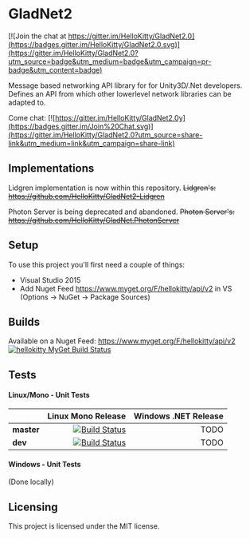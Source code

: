 # GladNet2

[![Join the chat at https://gitter.im/HelloKitty/GladNet2.0](https://badges.gitter.im/HelloKitty/GladNet2.0.svg)](https://gitter.im/HelloKitty/GladNet2.0?utm_source=badge&utm_medium=badge&utm_campaign=pr-badge&utm_content=badge)

Message based networking API library for for Unity3D/.Net developers. Defines an API from which other lowerlevel network libraries can be adapted to.

Come chat: [![https://gitter.im/HelloKitty/GladNet2.0y](https://badges.gitter.im/Join%20Chat.svg)](https://gitter.im/HelloKitty/GladNet2.0?utm_source=share-link&utm_medium=link&utm_campaign=share-link)

## Implementations

Lidgren implementation is now within this repository.
~~Lidgren's: https://github.com/HelloKitty/GladNet2-Lidgren~~

Photon Server is being deprecated and abandoned.
~~Photon Server's: https://github.com/HelloKitty/GladNet.PhotonServer~~

## Setup

To use this project you'll first need a couple of things:
  - Visual Studio 2015
  - Add Nuget Feed https://www.myget.org/F/hellokitty/api/v2 in VS (Options -> NuGet -> Package Sources)

## Builds

Available on a Nuget Feed: https://www.myget.org/F/hellokitty/api/v2 [![hellokitty MyGet Build Status](https://www.myget.org/BuildSource/Badge/hellokitty?identifier=a8048ae0-adcd-4997-8862-c3f5fc6adf34)](https://www.myget.org/feed/Packages/hellokitty)

## Tests

#### Linux/Mono - Unit Tests
|    | Linux Mono Release | Windows .NET Release |
|:---|----------------:|------------------:|
|**master**| [![Build Status](https://travis-ci.org/HelloKitty/GladNet2.svg?branch=master)](https://travis-ci.org/HelloKitty/GladNet2) | TODO |
|**dev**| [![Build Status](https://travis-ci.org/HelloKitty/GladNet2.svg?branch=dev)](https://travis-ci.org/HelloKitty/GladNet2) | TODO |

#### Windows - Unit Tests

(Done locally)

## Licensing

This project is licensed under the MIT license.
